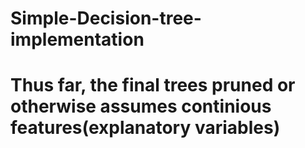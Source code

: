 # Simple-Decision-tree-implementation
# Thus far, the final trees pruned or otherwise assumes continious features(explanatory variables)
